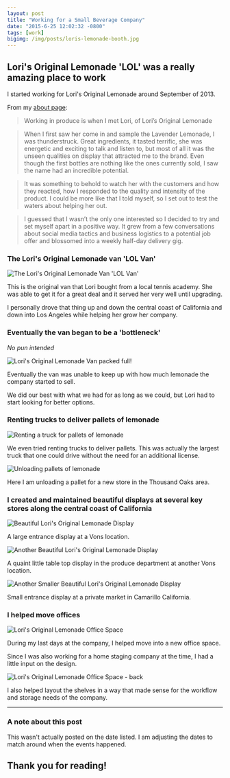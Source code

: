 ```yaml
---
layout: post
title: "Working for a Small Beverage Company"
date: "2015-6-25 12:02:32 -0800"
tags: [work]
bigimg: /img/posts/loris-lemonade-booth.jpg
---
```


## Lori's Original Lemonade 'LOL' was a really amazing place to work

I started working for Lori's Original Lemonade around September of 2013.

From my [about page](/aboutme/):

> Working in produce is when I met Lori, of Lori’s Original Lemonade

> When I first saw her come in and sample the Lavender Lemonade, I was thunderstruck. Great ingredients, it tasted terrific, she was energetic and exciting to talk and listen to, but most of all it was the unseen qualities on display that attracted me to the brand. Even though the first bottles are nothing like the ones currently sold, I saw the name had an incredible potential.

> It was something to behold to watch her with the customers and how they reacted, how I responded to the quality and intensity of the product. I could be more like that I told myself, so I set out to test the waters about helping her out.

> I guessed that I wasn’t the only one interested so I decided to try and set myself apart in a positive way. It grew from a few conversations about social media tactics and business logistics to a potential job offer and blossomed into a weekly half-day delivery gig.


### The Lori's Original Lemonade van 'LOL Van'

![The Lori's Original Lemonade Van 'LOL Van'](https://imgur.com/8MV1L64.jpg)

This is the original van that Lori bought from a local tennis academy. She was able to get it for a great deal and it served her very well until upgrading.

I personally drove that thing up and down the central coast of California and down into Los Angeles while helping her grow her company.

### Eventually the van began to be a 'bottleneck'

*No pun intended*

![Lori's Original Lemonade Van packed full!](https://imgur.com/JC5yu1k.jpg)

Eventually the van was unable to keep up with how much lemonade the company started to sell.

We did our best with what we had for as long as we could, but Lori had to start looking for better options.

### Renting trucks to deliver pallets of lemonade

![Renting a truck for pallets of lemonade](https://imgur.com/p463FMY.jpg)

We even tried renting trucks to deliver pallets. This was actually the largest truck that one could drive without the need for an additional license.

![Unloading pallets of lemonade](https://imgur.com/MymIUuP.jpg)

Here I am unloading a pallet for a new store in the Thousand Oaks area.

### I created and maintained beautiful displays at several key stores along the central coast of California

![Beautiful Lori's Original Lemonade Display](https://imgur.com/DSt95So.jpg)

A large entrance display at a Vons location.

![Another Beautiful Lori's Original Lemonade Display](https://imgur.com/K8jYK3W.jpg)

A quaint little table top display in the produce department at another Vons location.

![Another Smaller Beautiful Lori's Original Lemonade Display](https://imgur.com/QI5nLiA.jpg)

Small entrance display at a private market in Camarillo California.

### I helped move offices

![Lori's Original Lemonade Office Space](https://imgur.com/gYiZhsf.jpg)

During my last days at the company, I helped move into a new office space.

Since I was also working for a home staging company at the time, I had a little input on the design.

![Lori's Original Lemonade Office Space - back](https://imgur.com/jDPYxTE.jpg)

I also helped layout the shelves in a way that made sense for the workflow and storage needs of the company.

*****

### A note about this post

This wasn't actually posted on the date listed. I am adjusting the dates to match around when the events happened.

## Thank you for reading!
